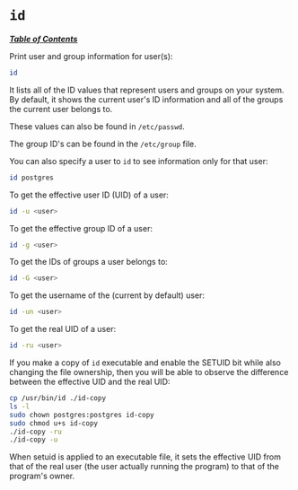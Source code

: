 # `id`

[***Table of Contents***](/README.md)

Print user and group information for user(s):

```bash
id
```

It lists all of the ID values that represent users and groups on your system.
By default, it shows the current user's ID information and all of the groups
the current user belongs to.

These values can also be found in `/etc/passwd`.

The group ID's can be found in the `/etc/group` file.

You can also specify a user to `id` to see information only for that user:

```bash
id postgres
```

To get the effective user ID (UID) of a user:

```bash
id -u <user>
```


To get the effective group ID of a user:

```bash
id -g <user>
```

To get the IDs of groups a user belongs to:

```bash
id -G <user>
```

To get the username of the (current by default) user:

```bash
id -un <user>
```

To get the real UID of a user:

```bash
id -ru <user>
```

If you make a copy of `id` executable and enable the SETUID bit while also
changing the file ownership, then you will be able to observe the difference
between the effective UID and the real UID:

```bash
cp /usr/bin/id ./id-copy
ls -l
sudo chown postgres:postgres id-copy
sudo chmod u+s id-copy
./id-copy -ru
./id-copy -u
```

When setuid is applied to an executable file, it sets the effective UID
from that of the real user (the user actually running the program) to that of
the program's owner.
